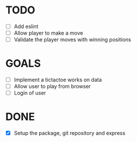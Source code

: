 # TODO
  - [ ] Add eslint
  - [ ] Allow player to make a move
  - [ ] Validate the player moves with winning positions

# GOALS
  - [ ] Implement a tictactoe works on data
  - [ ] Allow user to play from browser
  - [ ] Login of user

# DONE
  - [x] Setup the package, git repository and express